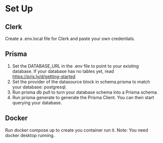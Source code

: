# Set Up

## Clerk

Create a .env.local file for Clerk and paste your own credentials.

## Prisma

1. Set the DATABASE_URL in the .env file to point to your existing database. If your database has no tables yet, read https://pris.ly/d/getting-started
2. Set the provider of the datasource block in schema.prisma to match your database: postgresql.
3. Run prisma db pull to turn your database schema into a Prisma schema.
4. Run prisma generate to generate the Prisma Client. You can then start querying your database.

## Docker

Run docker compose up to create you container run it.
Note: You need docker desktop running.
